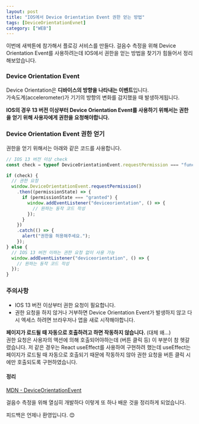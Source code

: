```yaml
---
layout: post
title: "IOS에서 Device Orientation Event 권한 얻는 방법"
tags: [DeviceOrientationEvnet]
category: ["WEB"]
---
```


이번에 새싹톤에 참가해서 플로깅 서비스를 만들다. 걸음수 측정을 위해 Device Orientation Event를 사용하려는데 IOS에서 권한을 얻는 방법을 찾기가 힘들어서 정리해보았습니다. <br />

### Device Orientation Event

Device Orientation은 **디바이스의 방향을 나타내는 이벤트**입니다. <br />
가속도계(accelerometer)가 기기의 방향의 변화를 감지했을 때 발생하게됩니다.

**IOS의 경우 13 버전 이상부터 Device Orientation Event를 사용하기 위해서는 권한을 얻기 위해 사용자에게 권한을 요청해야합니다.**

### Device Orientation Event 권한 얻기

권한을 얻기 위해서는 아래와 같은 코드를 사용합니다.

```javascript
// IOS 13 버전 이상 check
const check = typeof DeviceOrientationEvent.requestPermission === "function";

if (check) {
  // 권한 요청
  window.DeviceOrientationEvent.requestPermission()
    .then((permissionState) => {
      if (permissionState === "granted") {
        window.addEventListener("deviceorientation", () => {
          // 원하는 동작 코드 작성
        });
      }
    })
    .catch(() => {
      alert("권한을 허용해주세요.");
    });
} else {
  // IOS 13 버전 이하는 권한 요청 없이 사용 가능
  window.addEventListener("deviceorientation", () => {
    // 원하는 동작 코드 작성
  });
}
```

### 주의사항

- IOS 13 버전 이상부터 권한 요청이 필요합니다.
- 권한 요청을 하지 않거나 거부하면 Device Orientation Event가 발생하지 않고 다시 엑세스 하려면 브라우저나 앱을 새로 시작해야합니다.

**페이지가 로드될 때 자동으로 호출하려고 하면 작동하지 않습니다.** (대체 왜...) <br />
권한 요청은 사용자의 액션에 의해 호출되어야하는데 (버튼 클릭 등) 이 부분이 참 헷갈렸습니다. 저 같은 경우는 React useEffect를 사용하여 구현하려 했는데 useEffect는 페이지가 로드될 때 자동으로 호출되기 때문에 작동하지 않아 권한 요청을 버튼 클릭 시에만 호출되도록 구현하였습니다.

#### 정리

[MDN - DeviceOrientationEvent](https://developer.mozilla.org/en-US/docs/Web/API/DeviceOrientationEvent)

걸음수 측정을 위해 열심히 개발하다 이렇게 또 하나 배운 것을 정리하게 되었습니다. <br />

피드백은 언제나 환영입니다. 😊
